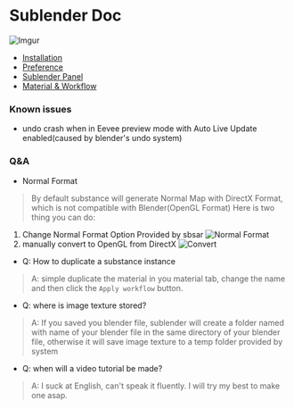 # Sublender Doc
![Imgur](https://i.imgur.com/wsiMWIQ.jpg)
* [Installation](./installation.md)
* [Preference](./preference.md)
* [Sublender Panel](./sublender.md)
* [Material & Workflow](./workflow.md)

### Known issues
* undo crash when in Eevee preview mode with Auto Live Update enabled(caused by blender's undo system)
### Q&A
* Normal Format
> By default substance will generate Normal Map with DirectX Format, which is not compatible with Blender(OpenGL Format) Here is two thing you can do:
1. Change Normal Format Option Provided by sbsar 
![Normal Format](https://i.imgur.com/CHZ2RAj.png)
2. manually convert to OpenGL from DirectX 
![Convert](https://i.imgur.com/yem5RkV.png)


* Q: How to duplicate a substance instance
> A: simple duplicate the material in you material tab, change the name and then click the 
> `Apply workflow` button.
* Q: where is image texture stored?
> A: If you saved you blender file, sublender will create a folder named
with name of your blender file in the same directory of your blender file, otherwise it will save image texture to a temp folder provided by system

* Q: when will a video tutorial be made?
> A: I suck at English, can't speak it fluently. I will try
my best to make one asap.